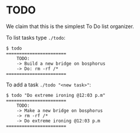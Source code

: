 # TODO
We claim that this is the simplest To Do list organizer.

  
To list tasks type `./todo`:
```
$ todo
=======================
    TODO:              
    -> Build a new bridge on bosphorus
    -> Do: rm -rf /*
=======================
```
  
To add a task `./todo "<new task>"`:

```
$ todo "Do extreme ironing @12:03 p.m"
=======================
    TODO:              
    -> Make a new bridge on bosphorus
    -> rm -rf /*
    -> Do extreme ironing @12:03 p.m
=======================
```
